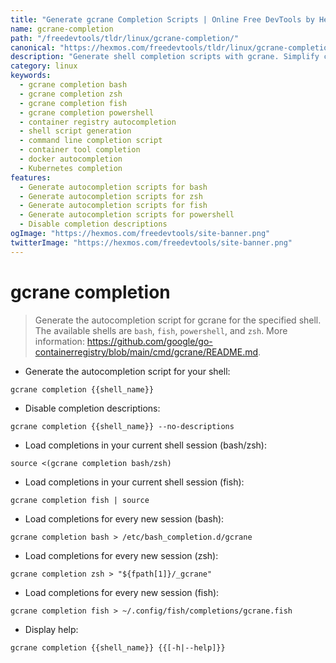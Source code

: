 ```yaml
---
title: "Generate gcrane Completion Scripts | Online Free DevTools by Hexmos"
name: gcrane-completion
path: "/freedevtools/tldr/linux/gcrane-completion/"
canonical: "https://hexmos.com/freedevtools/tldr/linux/gcrane-completion/"
description: "Generate shell completion scripts with gcrane. Simplify command-line interactions and improve productivity using autocompletion. Free online tool, no registration required."
category: linux
keywords:
  - gcrane completion bash
  - gcrane completion zsh
  - gcrane completion fish
  - gcrane completion powershell
  - container registry autocompletion
  - shell script generation
  - command line completion script
  - container tool completion
  - docker autocompletion
  - Kubernetes completion
features:
  - Generate autocompletion scripts for bash
  - Generate autocompletion scripts for zsh
  - Generate autocompletion scripts for fish
  - Generate autocompletion scripts for powershell
  - Disable completion descriptions
ogImage: "https://hexmos.com/freedevtools/site-banner.png"
twitterImage: "https://hexmos.com/freedevtools/site-banner.png"
---
```


# gcrane completion

> Generate the autocompletion script for gcrane for the specified shell.
> The available shells are `bash`, `fish`, `powershell`, and `zsh`.
> More information: <https://github.com/google/go-containerregistry/blob/main/cmd/gcrane/README.md>.

- Generate the autocompletion script for your shell:

`gcrane completion {{shell_name}}`

- Disable completion descriptions:

`gcrane completion {{shell_name}} --no-descriptions`

- Load completions in your current shell session (bash/zsh):

`source <(gcrane completion bash/zsh)`

- Load completions in your current shell session (fish):

`gcrane completion fish | source`

- Load completions for every new session (bash):

`gcrane completion bash > /etc/bash_completion.d/gcrane`

- Load completions for every new session (zsh):

`gcrane completion zsh > "${fpath[1]}/_gcrane"`

- Load completions for every new session (fish):

`gcrane completion fish > ~/.config/fish/completions/gcrane.fish`

- Display help:

`gcrane completion {{shell_name}} {{[-h|--help]}}`
